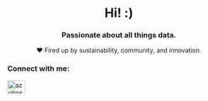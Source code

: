 <h1 align="center">Hi! :)</h1>

<h3 align="center">Passionate about all things data.</h4>

<p align="center">
❤️ Fired up by sustainability, community, and innovation. <br>
</p>

<h3 align="left">Connect with me:</h3>
<p align="left">
<a href="https://linkedin.com/in/azulrosales" target="blank"><img align="center" src="https://raw.githubusercontent.com/rahuldkjain/github-profile-readme-generator/master/src/images/icons/Social/linked-in-alt.svg" alt="azulrosales" height="30" width="40" /></a>

